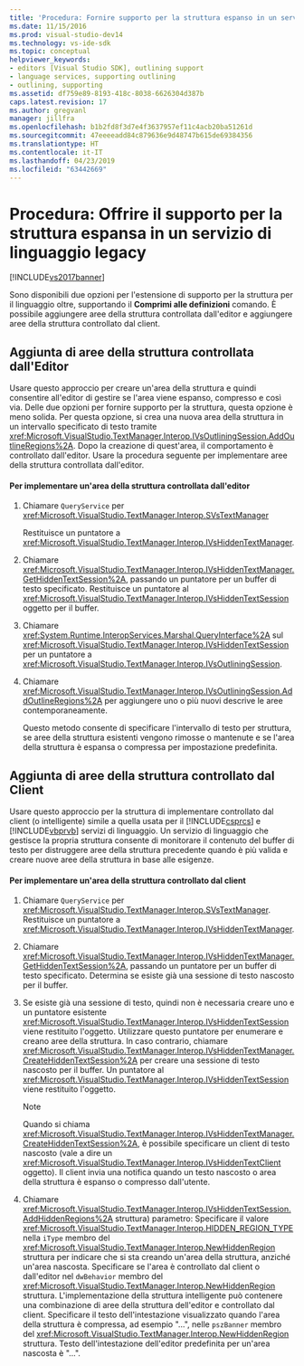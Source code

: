 ```yaml
---
title: 'Procedura: Fornire supporto per la struttura espanso in un servizio di linguaggio Legacy | Microsoft Docs'
ms.date: 11/15/2016
ms.prod: visual-studio-dev14
ms.technology: vs-ide-sdk
ms.topic: conceptual
helpviewer_keywords:
- editors [Visual Studio SDK], outlining support
- language services, supporting outlining
- outlining, supporting
ms.assetid: df759e89-8193-418c-8038-6626304d387b
caps.latest.revision: 17
ms.author: gregvanl
manager: jillfra
ms.openlocfilehash: b1b2fd8f3d7e4f3637957ef11c4acb20ba51261d
ms.sourcegitcommit: 47eeeeadd84c879636e9d48747b615de69384356
ms.translationtype: HT
ms.contentlocale: it-IT
ms.lasthandoff: 04/23/2019
ms.locfileid: "63442669"
---
```

# <a name="how-to-provide-expanded-outlining-support-in-a-legacy-language-service"></a>Procedura: Offrire il supporto per la struttura espansa in un servizio di linguaggio legacy
[!INCLUDE[vs2017banner](../../includes/vs2017banner.md)]

Sono disponibili due opzioni per l'estensione di supporto per la struttura per il linguaggio oltre, supportando il **Comprimi alle definizioni** comando. È possibile aggiungere aree della struttura controllata dall'editor e aggiungere aree della struttura controllato dal client.  
  
## <a name="adding-editor-controlled-outline-regions"></a>Aggiunta di aree della struttura controllata dall'Editor  
 Usare questo approccio per creare un'area della struttura e quindi consentire all'editor di gestire se l'area viene espanso, compresso e così via. Delle due opzioni per fornire supporto per la struttura, questa opzione è meno solida. Per questa opzione, si crea una nuova area della struttura in un intervallo specificato di testo tramite <xref:Microsoft.VisualStudio.TextManager.Interop.IVsOutliningSession.AddOutlineRegions%2A>. Dopo la creazione di quest'area, il comportamento è controllato dall'editor. Usare la procedura seguente per implementare aree della struttura controllata dall'editor.  
  
#### <a name="to-implement-an-editor-controlled-outline-region"></a>Per implementare un'area della struttura controllata dall'editor  
  
1. Chiamare `QueryService` per <xref:Microsoft.VisualStudio.TextManager.Interop.SVsTextManager>  
  
     Restituisce un puntatore a <xref:Microsoft.VisualStudio.TextManager.Interop.IVsHiddenTextManager>.  
  
2. Chiamare <xref:Microsoft.VisualStudio.TextManager.Interop.IVsHiddenTextManager.GetHiddenTextSession%2A>, passando un puntatore per un buffer di testo specificato. Restituisce un puntatore al <xref:Microsoft.VisualStudio.TextManager.Interop.IVsHiddenTextSession> oggetto per il buffer.  
  
3. Chiamare <xref:System.Runtime.InteropServices.Marshal.QueryInterface%2A> sul <xref:Microsoft.VisualStudio.TextManager.Interop.IVsHiddenTextSession> per un puntatore a <xref:Microsoft.VisualStudio.TextManager.Interop.IVsOutliningSession>.  
  
4. Chiamare <xref:Microsoft.VisualStudio.TextManager.Interop.IVsOutliningSession.AddOutlineRegions%2A> per aggiungere uno o più nuovi descrive le aree contemporaneamente.  
  
     Questo metodo consente di specificare l'intervallo di testo per struttura, se aree della struttura esistenti vengono rimosse o mantenute e se l'area della struttura è espansa o compressa per impostazione predefinita.  
  
## <a name="adding-client-controlled-outline-regions"></a>Aggiunta di aree della struttura controllato dal Client  
 Usare questo approccio per la struttura di implementare controllato dal client (o intelligente) simile a quella usata per il [!INCLUDE[csprcs](../../includes/csprcs-md.md)] e [!INCLUDE[vbprvb](../../includes/vbprvb-md.md)] servizi di linguaggio. Un servizio di linguaggio che gestisce la propria struttura consente di monitorare il contenuto del buffer di testo per distruggere aree della struttura precedente quando è più valida e creare nuove aree della struttura in base alle esigenze.  
  
#### <a name="to-implement-a-client-controlled-outline-region"></a>Per implementare un'area della struttura controllato dal client  
  
1. Chiamare `QueryService` per <xref:Microsoft.VisualStudio.TextManager.Interop.SVsTextManager>. Restituisce un puntatore a <xref:Microsoft.VisualStudio.TextManager.Interop.IVsHiddenTextManager>.  
  
2. Chiamare <xref:Microsoft.VisualStudio.TextManager.Interop.IVsHiddenTextManager.GetHiddenTextSession%2A>, passando un puntatore per un buffer di testo specificato. Determina se esiste già una sessione di testo nascosto per il buffer.  
  
3. Se esiste già una sessione di testo, quindi non è necessaria creare uno e un puntatore esistente <xref:Microsoft.VisualStudio.TextManager.Interop.IVsHiddenTextSession> viene restituito l'oggetto. Utilizzare questo puntatore per enumerare e creano aree della struttura. In caso contrario, chiamare <xref:Microsoft.VisualStudio.TextManager.Interop.IVsHiddenTextManager.CreateHiddenTextSession%2A> per creare una sessione di testo nascosto per il buffer. Un puntatore al <xref:Microsoft.VisualStudio.TextManager.Interop.IVsHiddenTextSession> viene restituito l'oggetto.  
  
    > [!NOTE]
    > Quando si chiama <xref:Microsoft.VisualStudio.TextManager.Interop.IVsHiddenTextManager.CreateHiddenTextSession%2A>, è possibile specificare un client di testo nascosto (vale a dire un <xref:Microsoft.VisualStudio.TextManager.Interop.IVsHiddenTextClient> oggetto). Il client invia una notifica quando un testo nascosto o area della struttura è espanso o compresso dall'utente.  
  
4. Chiamare <xref:Microsoft.VisualStudio.TextManager.Interop.IVsHiddenTextSession.AddHiddenRegions%2A> struttura) parametro: Specificare il valore <xref:Microsoft.VisualStudio.TextManager.Interop.HIDDEN_REGION_TYPE> nella `iType` membro del <xref:Microsoft.VisualStudio.TextManager.Interop.NewHiddenRegion> struttura per indicare che si sta creando un'area della struttura, anziché un'area nascosta. Specificare se l'area è controllato dal client o dall'editor nel `dwBehavior` membro del <xref:Microsoft.VisualStudio.TextManager.Interop.NewHiddenRegion> struttura. L'implementazione della struttura intelligente può contenere una combinazione di aree della struttura dell'editor e controllato dal client. Specificare il testo dell'intestazione visualizzato quando l'area della struttura è compressa, ad esempio "...", nelle `pszBanner` membro del <xref:Microsoft.VisualStudio.TextManager.Interop.NewHiddenRegion> struttura. Testo dell'intestazione dell'editor predefinita per un'area nascosta è "...".

